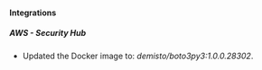 #### Integrations
##### AWS - Security Hub
- Updated the Docker image to: *demisto/boto3py3:1.0.0.28302*.
